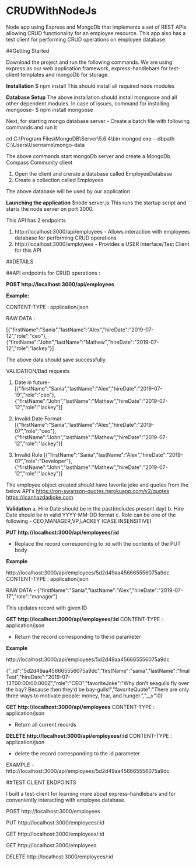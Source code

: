 # CRUDWithNodeJs
Node app using Express and MongoDb that implements a set of REST APIs allowing CRUD functionality for an employee resource. 
This app also has a test client for performing CRUD operations on employee database.

##Getting Started

Download the project and run the following commands. We are using express as our web application framework, express-handlebars for test-client templates and mongoDb for storage.

**Installation**
$ npm install 
This should install all required node modules

**Database Setup**
The above installation should install mongoose and all other dependent modules.
In case of issues, command for installing mongoose- 
$ npm install mongoose

Next, for starting mongo database server - 
Create a batch file with following commands and run it

cd C:\Program Files\MongoDB\Server\5.6.4\bin
mongod.exe --dbpath C:\Users\Username\mongo-data

The above commands start mongoDb server and create a MongoDb Compass Community client
1. Open the client and crerate a database called EmployeeDatabase
2. Create a collection called Employees

The above database will be used by our application

**Launching the application**
$node server.js
This runs the startup script and starts the node server on port 3000.

This API has 2 endpoints
1. http://localhost:3000/api/employees - Allows interaction with employees database for performing CRUD operations
2. http://localhost:3000/employees - Provides a USER Interface/Test Client for this API

##DETAILS

##API endpoints for CRUD operations :

**POST http://localhost:3000/api/employees**

**Example:**

CONTENT-TYPE : application/json

RAW DATA : 

[{"firstName":"Sania","lastName":"Alex","hireDate":"2019-07-12","role":"ceo"}, {"firstName":"John","lastName":"Mathew","hireDate":"2019-07-12","role":"lackey"}]

The above data should save successfully.

VALIDATION/Bad requests

1. Date in future-
[{"firstName":"Sania","lastName":"Alex","hireDate":"2019-07-19","role":"ceo"}, {"firstName":"John","lastName":"Mathew","hireDate":"2019-07-12","role":"lackey"}]

2. Invalid Date Format-
[{"firstName":"Sania","lastName":"Alex","hireDate":"2019-07","role":"ceo"}, {"firstName":"John","lastName":"Mathew","hireDate":"2019-07-12","role":"lackey"}]

3. Invalid Role
[{"firstName":"Sania","lastName":"Alex","hireDate":"2019-07","role":"Developer"}, {"firstName":"John","lastName":"Mathew","hireDate":"2019-07-12","role":"lackey"}]


The employee object created should have favorite joke and quotes from the below API's
     https://ron-swanson-quotes.herokuapp.com/v2/quotes
     https://icanhazdadjoke.com
     
**Validation**
a. Hire Date should be in the past(includes present day) 
b. Hire Date should be in valid YYYY-MM-DD format
c. Role can be one of the following - CEO,MANAGER,VP,LACKEY (CASE INSENSITIVE)
     
**PUT http://localhost:3000/api/employees/:id**

- Replace the record corresponding to :id with the contents of the PUT body

**Example**

http://localhost:3000/api/employees/5d2d49aa456665556075a9dc
CONTENT-TYPE : application/json

RAW DATA - 
{"firstName":"Sania","lastName":"Alex","hireDate":"2019-07-17","role":"manager"}

This updates record with given ID


**GET http://localhost:3000/api/employees/:id**
CONTENT-TYPE : application/json

- Return the record corresponding to the id parameter

**Example**

http://localhost:3000/api/employees/5d2d49aa456665556075a9dc

{"_id":"5d2d49aa456665556075a9dc","firstName":"sania","lastName":"finalTest","hireDate":"2019-07-13T00:00:00.000Z","role":"CEO","favoriteJoke":"Why don’t seagulls fly over the bay? Because then they’d be bay-gulls!","favoriteQuote":"There are only three ways to motivate people: money, fear, and hunger.","__v":0}


**GET http://localhost:3000/api/employees**
CONTENT-TYPE : application/json

- Return all current records


**DELETE http://localhost:3000/api/employees/:id**
CONTENT-TYPE : application/json

- delete the record corresponding to the id parameter

EXAMPLE - 
http://localhost:3000/api/employees/5d2d49aa456665556075a9dc


##TEST CLIENT ENDPOINTS

I built a test-client for learning more about express-handlebars and for conveniently interacting with employee database.

POST http://localhost:3000/employees

PUT http://localhost:3000/employees/:id

GET http://localhost:3000/employees/:id

GET http://localhost:3000/employees

DELETE http://localhost:3000/employees/:id
